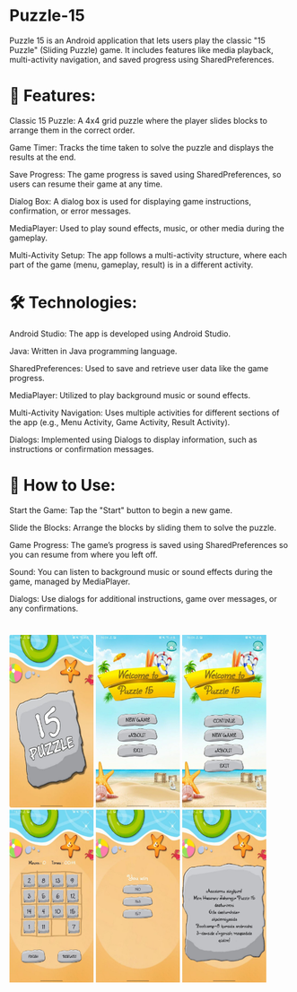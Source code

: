 # Puzzle-15
Puzzle 15 is an Android application that lets users play the classic "15 Puzzle" (Sliding Puzzle) game. It includes features like media playback, multi-activity navigation, and saved progress using SharedPreferences.

# 📌 Features:
Classic 15 Puzzle: A 4x4 grid puzzle where the player slides blocks to arrange them in the correct order.

Game Timer: Tracks the time taken to solve the puzzle and displays the results at the end.

Save Progress: The game progress is saved using SharedPreferences, so users can resume their game at any time.

Dialog Box: A dialog box is used for displaying game instructions, confirmation, or error messages.

MediaPlayer: Used to play sound effects, music, or other media during the gameplay.

Multi-Activity Setup: The app follows a multi-activity structure, where each part of the game (menu, gameplay, result) is in a different activity.

# 🛠 Technologies:
Android Studio: The app is developed using Android Studio.

Java: Written in Java programming language.

SharedPreferences: Used to save and retrieve user data like the game progress.

MediaPlayer: Utilized to play background music or sound effects.

Multi-Activity Navigation: Uses multiple activities for different sections of the app (e.g., Menu Activity, Game Activity, Result Activity).

Dialogs: Implemented using Dialogs to display information, such as instructions or confirmation messages.

# 📂 How to Use:
Start the Game: Tap the "Start" button to begin a new game.

Slide the Blocks: Arrange the blocks by sliding them to solve the puzzle.

Game Progress: The game’s progress is saved using SharedPreferences so you can resume from where you left off.

Sound: You can listen to background music or sound effects during the game, managed by MediaPlayer.

Dialogs: Use dialogs for additional instructions, game over messages, or any confirmations.
#
<p float="left">
  <img src="images/photo_2025-04-16_10-32-35.jpg" width="150"/>
  <img src="images/photo_2025-04-16_10-32-38.jpg" width="150"/>
  <img src="images/photo_2025-04-16_10-32-40.jpg" width="150"/>
  <img src="images/photo_2025-04-16_10-32-41.jpg" width="150"/>
  <img src="images/photo_2025-04-16_10-32-43.jpg" width="150"/>
  <img src="images/photo_2025-04-16_10-32-44.jpg" width="150"/>
</p>
